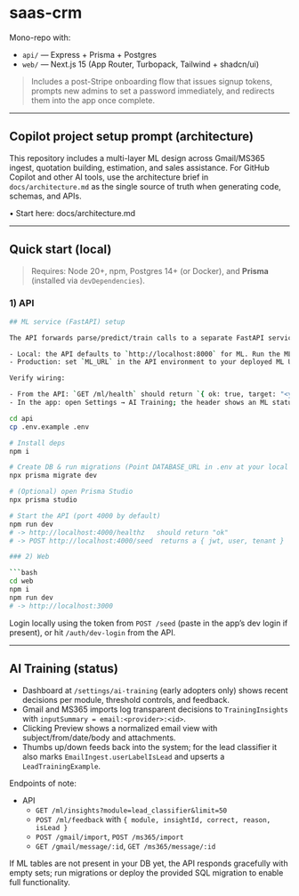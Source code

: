 # saas-crm

Mono-repo with:

- `api/` — Express + Prisma + Postgres
- `web/` — Next.js 15 (App Router, Turbopack, Tailwind + shadcn/ui)

> Includes a post-Stripe onboarding flow that issues signup tokens, prompts new admins to set a password immediately, and redirects them into the app once complete.

---

## Copilot project setup prompt (architecture)

This repository includes a multi-layer ML design across Gmail/MS365 ingest, quotation building, estimation, and sales assistance. For GitHub Copilot and other AI tools, use the architecture brief in `docs/architecture.md` as the single source of truth when generating code, schemas, and APIs.

• Start here: docs/architecture.md

---

## Quick start (local)

> Requires: Node 20+, npm, Postgres 14+ (or Docker), and **Prisma** (installed via `devDependencies`).

### 1) API

```bash
## ML service (FastAPI) setup

The API forwards parse/predict/train calls to a separate FastAPI service.

- Local: the API defaults to `http://localhost:8000` for ML. Run the ML service from `ml/` and ensure it listens on port 8000.
- Production: set `ML_URL` in the API environment to your deployed ML URL (for example `https://ml-yourservice.onrender.com`) and redeploy the API.

Verify wiring:

- From the API: `GET /ml/health` should return `{ ok: true, target: "<your ML_URL>" }`.
- In the app: open Settings → AI Training; the header shows an ML status badge.

cd api
cp .env.example .env

# Install deps
npm i

# Create DB & run migrations (Point DATABASE_URL in .env at your local Postgres)
npx prisma migrate dev

# (Optional) open Prisma Studio
npx prisma studio

# Start the API (port 4000 by default)
npm run dev
# -> http://localhost:4000/healthz   should return "ok"
# -> POST http://localhost:4000/seed  returns a { jwt, user, tenant }

### 2) Web

```bash
cd web
npm i
npm run dev
# -> http://localhost:3000
```

Login locally using the token from `POST /seed` (paste in the app’s dev login if present), or hit `/auth/dev-login` from the API.

---

## AI Training (status)

- Dashboard at `/settings/ai-training` (early adopters only) shows recent decisions per module, threshold controls, and feedback.
- Gmail and MS365 imports log transparent decisions to `TrainingInsights` with `inputSummary = email:<provider>:<id>`.
- Clicking Preview shows a normalized email view with subject/from/date/body and attachments.
- Thumbs up/down feeds back into the system; for the lead classifier it also marks `EmailIngest.userLabelIsLead` and upserts a `LeadTrainingExample`.

Endpoints of note:

- API
	- `GET /ml/insights?module=lead_classifier&limit=50`
	- `POST /ml/feedback` with `{ module, insightId, correct, reason, isLead }`
	- `POST /gmail/import`, `POST /ms365/import`
	- `GET /gmail/message/:id`, `GET /ms365/message/:id`

If ML tables are not present in your DB yet, the API responds gracefully with empty sets; run migrations or deploy the provided SQL migration to enable full functionality.